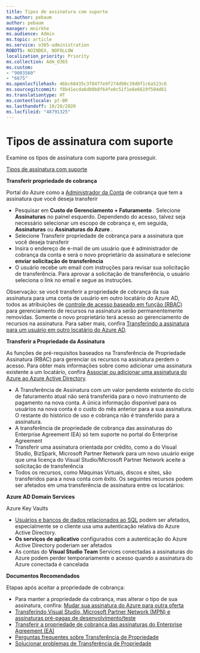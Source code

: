 ```yaml
---
title: Tipos de assinatura com suporte
ms.author: pebaum
author: pebaum
manager: mnirkhe
ms.audience: Admin
ms.topic: article
ms.service: o365-administration
ROBOTS: NOINDEX, NOFOLLOW
localization_priority: Priority
ms.collection: Adm_O365
ms.custom:
- "9003560"
- "6675"
ms.openlocfilehash: 46bc60435c3f8477e9f274d90c39d0f1c6a523c6
ms.sourcegitcommit: f8b41ecda6db0b8f64fe0c51f1e8e6619f504d61
ms.translationtype: HT
ms.contentlocale: pt-BR
ms.lasthandoff: 10/28/2020
ms.locfileid: "48791325"
---
```

# <a name="supported-subscription-types"></a>Tipos de assinatura com suporte

Examine os tipos de assinatura com suporte para prosseguir.

[Tipos de assinatura com suporte](https://docs.microsoft.com/azure/billing/billing-subscription-transfer?WT.mc_id=Portal-Microsoft_Azure_Support#supported-subscription-types)

**Transferir propriedade de cobrança**

Portal do Azure como a [Administrador da Conta](https://ms.portal.azure.com/) de cobrança que tem a assinatura que você deseja transferir

- Pesquisar em **Custo de Gerenciamento + Faturamento** . Selecione **Assinaturas** no painel esquerdo. Dependendo do acesso, talvez seja necessário selecionar um escopo de cobrança e, em seguida, **Assinaturas** ou **Assinaturas do Azure** .
- Selecione Transferir propriedade de cobrança para a assinatura que você deseja transferir
- Insira o endereço de e-mail de um usuário que é administrador de cobrança da conta e será o novo proprietário da assinatura e selecione **enviar solicitação de transferência**
- O usuário recebe um email com instruções para revisar sua solicitação de transferência. Para aprovar a solicitação de transferência, o usuário seleciona o link no email e segue as instruções.

Observação: se você transferir a propriedade de cobrança da sua assinatura para uma conta de usuário em outro locatário do Azure AD, todos as atribuições de [controle de acesso baseado em função (RBAC)](https://docs.microsoft.com/azure/role-based-access-control/overview?WT.mc_id=Portal-Microsoft_Azure_Support) para gerenciamento de recursos na assinatura serão permanentemente removidas. Somente o novo proprietário terá acesso ao gerenciamento de recursos na assinatura. Para saber mais, confira [Transferindo a assinatura para um usuário em outro locatário do Azure AD](https://docs.microsoft.com/azure/active-directory/managed-identities-azure-resources/known-issues?WT.mc_id=Portal-Microsoft_Azure_Support).

**Transferir a Propriedade da Assinatura**

As funções de pré-requisitos baseados na Transferência de Propriedade Assinatura (RBAC) para gerenciar os recursos na assinatura perdem o acesso. Para obter mais informações sobre como adicionar uma assinatura existente a um locatário, confira [Associar ou adicionar uma assinatura do Azure ao Azure Active Directory](https://docs.microsoft.com/azure/active-directory/fundamentals/active-directory-how-subscriptions-associated-directory?WT.mc_id=Portal-Microsoft_Azure_Support).

- A Transferência de Assinatura com um valor pendente existente do ciclo de faturamento atual não será transferida para o novo instrumento de pagamento na nova conta. A única informação disponível para os usuários na nova conta é o custo do mês anterior para a sua assinatura. O restante do histórico de uso e cobrança não é transferido para a assinatura.
- A transferência de propriedade de cobrança das assinaturas do Enterprise Agreement (EA) só tem suporte no portal do Enterprise Agreement
- Transferir uma assinatura orientada por crédito, como a do Visual Studio, BizSpark, Microsoft Partner Network para um novo usuário exige que uma licença do Visual Studio/Microsoft Partner Network aceite a solicitação de transferência
- Todos os recursos, como Máquinas Virtuais, discos e sites, são transferidos para a nova conta com êxito. Os seguintes recursos podem ser afetados em uma transferência de assinatura entre os locatários:

**Azure AD Domain Services**

Azure Key Vaults

- [Usuários e bancos de dados relacionados ao SQL](https://docs.microsoft.com/azure/sql-database/sql-database-aad-authentication-configure?WT.mc_id=Portal-Microsoft_Azure_Support) podem ser afetados, especialmente se o cliente usa uma autenticação relativa do Azure Active Directory.
- **Os serviços de aplicativo** configurados com a autenticação do Azure Active Directory poderiam ser afetados
- As contas do **Visual Studio Team** Services conectadas a assinaturas do Azure podem perder temporariamente o acesso quando a assinatura do Azure conectada é cancelada

**Documentos Recomendados**

Etapas após aceitar a propriedade de cobrança:

- Para manter a propriedade da cobrança, mas alterar o tipo de sua assinatura, confira: [Mudar sua assinatura do Azure para outra oferta](https://docs.microsoft.com/azure/billing/billing-how-to-switch-azure-offer?WT.mc_id=Portal-Microsoft_Azure_Support)
- [Transferindo Visual Studio, Microsoft Partner Network (MPN) e assinaturas pré-pagas de desenvolvimento/teste](https://docs.microsoft.com/azure/billing/billing-subscription-transfer?WT.mc_id=Portal-Microsoft_Azure_Support#transferring-visual-studio-microsoft-partner-network-mpn-and-pay-as-you-go-devtest-subscriptions)
- [Transferir a propriedade de cobrança das assinaturas do Enterprise Agreement (EA)](https://docs.microsoft.com/azure/billing/billing-subscription-transfer?WT.mc_id=Portal-Microsoft_Azure_Support#transfer-billing-ownership-of-enterprise-agreement-ea-subscriptions)
- [Perguntas frequentes sobre Transferência de Propriedade](https://docs.microsoft.com/azure/billing/billing-subscription-transfer?WT.mc_id=Portal-Microsoft_Azure_Support#frequently-asked-questions-faq-for-senders)
- [Solucionar problemas de Transferência de Propriedade](https://docs.microsoft.com/azure/billing/billing-subscription-transfer?WT.mc_id=Portal-Microsoft_Azure_Support#troubleshooting)